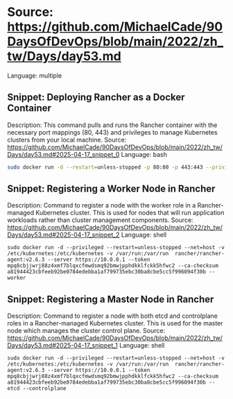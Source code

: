 # Source: https://github.com/MichaelCade/90DaysOfDevOps/blob/main/2022/zh_tw/Days/day53.md
Language: multiple

## Snippet: Deploying Rancher as a Docker Container
Description: This command pulls and runs the Rancher container with the necessary port mappings (80, 443) and privileges to manage Kubernetes clusters from your local machine.
Source: https://github.com/MichaelCade/90DaysOfDevOps/blob/main/2022/zh_tw/Days/day53.md#2025-04-17_snippet_0
Language: bash

```bash
sudo docker run -d --restart=unless-stopped -p 80:80 -p 443:443 --privileged rancher/rancher
```

## Snippet: Registering a Worker Node in Rancher
Description: Command to register a node with the worker role in a Rancher-managed Kubernetes cluster. This is used for nodes that will run application workloads rather than cluster management components.
Source: https://github.com/MichaelCade/90DaysOfDevOps/blob/main/2022/zh_tw/Days/day53.md#2025-04-17_snippet_2
Language: shell

```shell
sudo docker run -d --privileged --restart=unless-stopped --net=host -v /etc/kubernetes:/etc/kubernetes -v /var/run:/var/run  rancher/rancher-agent:v2.6.3 --server https://10.0.0.1 --token mpq8cbjjwrj88z4xmf7blqxcfmwdsmq92bmwjpphdkklfckk5hfwc2 --ca-checksum a81944423cbfeeb92be0784edebba1af799735ebc30ba8cbe5cc5f996094f30b --worker
```

## Snippet: Registering a Master Node in Rancher
Description: Command to register a node with both etcd and controlplane roles in a Rancher-managed Kubernetes cluster. This is used for the master node which manages the cluster control plane.
Source: https://github.com/MichaelCade/90DaysOfDevOps/blob/main/2022/zh_tw/Days/day53.md#2025-04-17_snippet_1
Language: shell

```shell
sudo docker run -d --privileged --restart=unless-stopped --net=host -v /etc/kubernetes:/etc/kubernetes -v /var/run:/var/run  rancher/rancher-agent:v2.6.3 --server https://10.0.0.1 --token mpq8cbjjwrj88z4xmf7blqxcfmwdsmq92bmwjpphdkklfckk5hfwc2 --ca-checksum a81944423cbfeeb92be0784edebba1af799735ebc30ba8cbe5cc5f996094f30b --etcd --controlplane
```